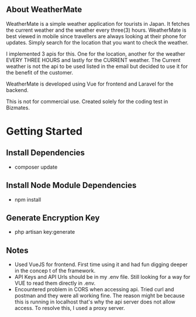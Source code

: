 ## About WeatherMate

WeatherMate is a simple weather application for tourists in Japan. It fetches the current weather and the weather every three(3) hours. WeatherMate is best viewed in mobile since travellers are always looking at their phone for updates. Simply search for the location that you want to check the weather. 

I implemented 3 apis for this. One for the location, another for the weather EVERY THREE HOURS and lastly for the CURRENT weather. The Current weather is not the api to be used listed in the email but decided to use it for the benefit of the customer.

WeatherMate is developed using Vue for frontend and Laravel for the backend.

This is not for commercial use. Created solely for the coding test in Bizmates.

# Getting Started

## Install Dependencies
- composer update

## Install Node Module Dependencies
- npm install

## Generate Encryption Key
- php artisan key:generate

## Notes

- Used VueJS for frontend. First time using it and had fun digging deeper in the concep t of the framework.
- API Keys and API Urls should be in my .env file. Still looking for a way for VUE to read them directly in .env.
- Encountered problem in CORS when accessing api. Tried curl and postman and they were all working fine. The reason might be because this is running in localhost that's why the api server does not allow access. To resolve this, I used a proxy server.

